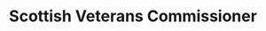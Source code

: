 ---
schema: default
title: Scottish Veterans Commissioner
description: a public body for Scotland 
logo: ''
type:
- Commissions, Commissioners and Ombudsmen
portal_url: ''
org_url: https://scottishveteranscommissioner.org/
twitter_handle: 
wikidata_org_qid: Q108842760
wdtk_id: 
---